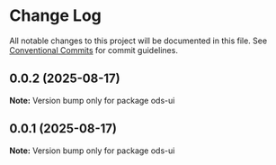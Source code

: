 # Change Log

All notable changes to this project will be documented in this file.
See [Conventional Commits](https://conventionalcommits.org) for commit guidelines.

## 0.0.2 (2025-08-17)

**Note:** Version bump only for package ods-ui





## 0.0.1 (2025-08-17)

**Note:** Version bump only for package ods-ui

